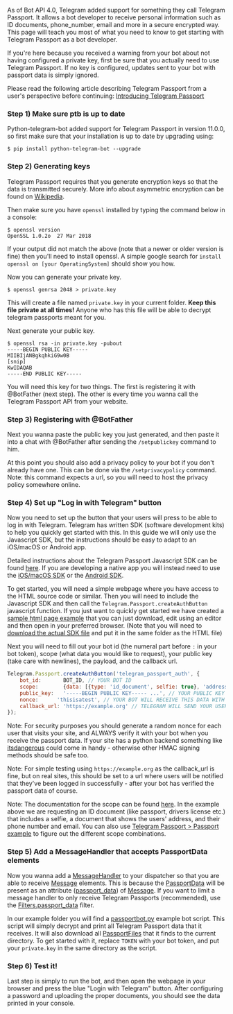 As of Bot API 4.0, Telegram added support for something they call Telegram Passport. It allows a bot developer to receive personal information such as ID documents, phone_number, email and more in a secure encrypted way. This page will teach you most of what you need to know to get starting with Telegram Passport as a bot developer.

If you're here because you received a warning from your bot about not having configured a private key, first be sure that you actually need to use Telegram Passport. If no key is configured, updates sent to your bot with passport data is simply ignored.

Please read the following article describing Telegram Passport from a user's perspective before continuing: [Introducing Telegram Passport](https://telegram.org/blog/passport)

### Step 1) Make sure ptb is up to date

Python-telegram-bot added support for Telegram Passport in version 11.0.0, so first make sure that your installation is up to date by upgrading using:

``` console
$ pip install python-telegram-bot --upgrade
```

### Step 2) Generating keys

Telegram Passport requires that you generate encryption keys so that the data is transmitted securely. More info about asymmetric encryption can be found on [Wikipedia](https://en.wikipedia.org/wiki/Public-key_cryptography).

Then make sure you have `openssl` installed by typing the command below in a console:

```console
$ openssl version
OpenSSL 1.0.2o  27 Mar 2018
```

If your output did not match the above (note that a newer or older version is fine) then you'll need to install openssl. A simple google search for `install openssl on [your OperatingSystem]` should show you how.

Now you can generate your private key.

```console
$ openssl genrsa 2048 > private.key
``` 

This will create a file named `private.key` in your current folder.
**Keep this file private at all times!** Anyone who has this file will be able to decrypt telegram passports meant for you.

Next generate your public key.

```console
$ openssl rsa -in private.key -pubout
-----BEGIN PUBLIC KEY-----
MIIBIjANBgkqhkiG9w0B
[snip]
KwIDAQAB
-----END PUBLIC KEY-----
```

You will need this key for two things. The first is registering it with @BotFather (next step). The other is every time you wanna call the Telegram Passport API from your website.

### Step 3) Registering with @BotFather
Next you wanna paste the public key you just generated, and then paste it into a chat with @BotFather after sending the `/setpublickey` command to him.

At this point you should also add a privacy policy to your bot if you don't already have one. This can be done via the `/setprivacypolicy` command. Note: this command expects a url, so you will need to host the privacy policy somewhere online.

### Step 4) Set up "Log in with Telegram" button
Now you need to set up the button that your users will press to be able to log in with Telegram. Telegram has written SDK (software development kits) to help you quickly get started with this. In this guide we will only use the Javascript SDK, but the instructions should be easy to adapt to an iOS/macOS or Android app.

Detailed instructions about the Telegram Passport Javascript SDK can be found [here](https://core.telegram.org/passport/sdk-javascript). If you are developing a native app you will instead need to use the [iOS/macOS SDK](https://core.telegram.org/passport/sdk-ios-mac) or the [Android SDK](https://core.telegram.org/passport/sdk-android).

To get started, you will need a simple webpage where you have access to the HTML source code or similar. Then you will need to include the Javascript SDK and then call the `Telegram.Passport.createAuthButton` javascript function.
If you just want to quickly get started we have created a [sample html page example](https://github.com/python-telegram-bot/python-telegram-bot/blob/master/examples/passportbot.html) that you can just download, edit using an editor and then open in your preferred browser. (Note that you will need to [download the actual SDK file](https://github.com/TelegramMessenger/TGPassportJsSDK/blob/master/telegram-passport.js) and put it in the same folder as the HTML file)

Next you will need to fill out your bot id (the numeral part before `:` in your bot token), scope (what data you would like to request), your public key (take care with newlines), the payload, and the callback url.

```javascript
Telegram.Passport.createAuthButton('telegram_passport_auth', {
    bot_id:       BOT_ID, // YOUR BOT ID
    scope:        {data: [{type: 'id_document', selfie: true}, 'address_document', 'phone_number', 'email'], v: 1}, // WHAT DATA YOU WANT TO RECEIVE
    public_key:   '-----BEGIN PUBLIC KEY----- ...', // YOUR PUBLIC KEY
    nonce:      'thisisatest', // YOUR BOT WILL RECEIVE THIS DATA WITH THE REQUEST
    callback_url: 'https://example.org' // TELEGRAM WILL SEND YOUR USER BACK TO THIS URL
});
```

Note: For security purposes you should generate a random nonce for each user that visits your site, and ALWAYS verify it with your bot when you receive the passport data. If your site has a python backend something like [itsdangerous](https://pythonhosted.org/itsdangerous/) could come in handy - otherwise other HMAC signing methods should be safe too.

Note: For simple testing using `https://example.org` as the callback_url is fine, but on real sites, this should be set to a url where users will be notified that they've been logged in successfully - after your bot has verified the passport data of course.

Note: The documentation for the scope can be found [here](https://core.telegram.org/passport#passportscope). In the example above we are requesting an ID document (like passport, drivers license etc.) that includes a selfie, a document that shows the users' address, and their phone number and email. You can also use [Telegram Passport > Passport example](https://core.telegram.org/passport/example) to figure out the different scope combinations.

### Step 5) Add a MessageHandler that accepts PassportData elements
Now you wanna add a [MessageHandler](https://python-telegram-bot.readthedocs.io/en/latest/telegram.ext.messagehandler.html) to your dispatcher so that you are able to receive [Message](https://python-telegram-bot.readthedocs.io/en/latest/telegram.message.html) elements. This is because the [PassportData](https://python-telegram-bot.readthedocs.io/en/latest/telegram.passportdata.html) will be present as an attribute ([passport_data](https://python-telegram-bot.readthedocs.io/en/latest/telegram.message.html#telegram.Message.passport_data)) of [Message](https://python-telegram-bot.readthedocs.io/en/latest/telegram.message.html). If you want to limit a message handler to only receive Telegram Passports (recommended), use the [Filters.passport_data](https://python-telegram-bot.readthedocs.io/en/latest/telegram.ext.filters.html#telegram.ext.filters.Filters.passport_data) filter.

In our example folder you will find a [passportbot.py](https://github.com/python-telegram-bot/python-telegram-bot/blob/master/examples/passportbot.py) example bot script. This script will simply decrypt and print all Telegram Passport data that it receives. It will also download all [PassportFiles](https://python-telegram-bot.readthedocs.io/en/latest/telegram.passportfile.html) that it finds to the current directory. To get started with it, replace `TOKEN` with your bot token, and put your `private.key` in the same directory as the script.

### Step 6) Test it!
Last step is simply to run the bot, and then open the webpage in your browser and press the blue "Login with Telegram" button. After configuring a password and uploading the proper documents, you should see the data printed in your console.


